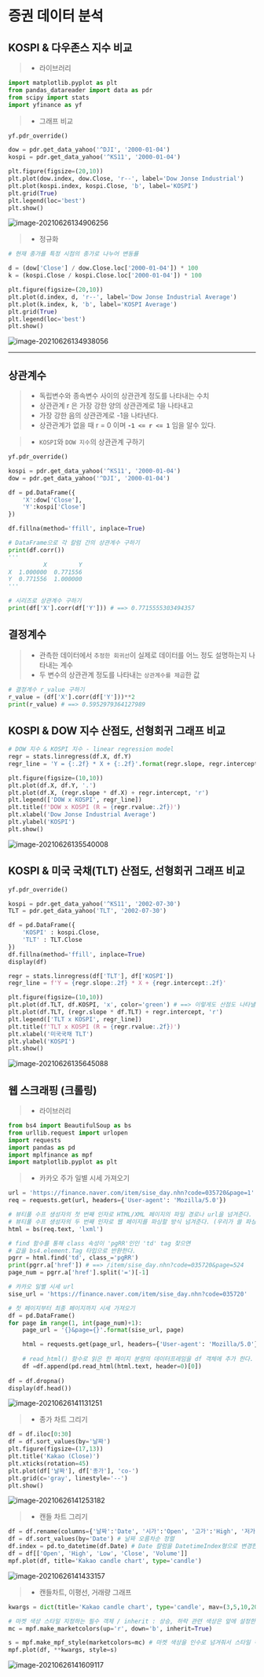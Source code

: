 # 증권 데이터 분석



## KOSPI & 다우존스 지수 비교

> - 라이브러리

```python
import matplotlib.pyplot as plt
from pandas_datareader import data as pdr
from scipy import stats
import yfinance as yf
```



> - 그래프 비교

```python
yf.pdr_override()

dow = pdr.get_data_yahoo('^DJI', '2000-01-04')
kospi = pdr.get_data_yahoo('^KS11', '2000-01-04')

plt.figure(figsize=(20,10))
plt.plot(dow.index, dow.Close, 'r--', label='Dow Jonse Industrial')
plt.plot(kospi.index, kospi.Close, 'b', label='KOSPI')
plt.grid(True)
plt.legend(loc='best')
plt.show()
```

![image-20210626134906256](md-images/image-20210626134906256.png)



> - 정규화

```python
# 현재 종가를 특정 시점의 종가로 나누어 변동률

d = (dow['Close'] / dow.Close.loc['2000-01-04']) * 100
k = (kospi.Close / kospi.Close.loc['2000-01-04']) * 100

plt.figure(figsize=(20,10))
plt.plot(d.index, d, 'r--', label='Dow Jonse Industrial Average')
plt.plot(k.index, k, 'b', label='KOSPI Average')
plt.grid(True)
plt.legend(loc='best')
plt.show()
```

![image-20210626134938056](md-images/image-20210626134938056.png)



---



## 상관계수

> - 독립변수와 종속변수 사이의 상관관계 정도를 나타내는 수치
> - 상관관계 r 은 가장 강한 양의 상관관계로 1을 나타내고
> - 가장 강한 음의 상관관계로 -1을 나타낸다.
> - 상관관계가 없을 때 r = 0 이며 **`-1 <= r <= 1`** 임을 알수 있다. 

> - `KOSPI`와 `DOW 지수`의 상관관계 구하기

```python
yf.pdr_override()

kospi = pdr.get_data_yahoo('^KS11', '2000-01-04')
dow = pdr.get_data_yahoo('^DJI', '2000-01-04')

df = pd.DataFrame({
    'X':dow['Close'],
    'Y':kospi['Close']
})

df.fillna(method='ffill', inplace=True)

# DataFrame으로 각 칼럼 간의 상관계수 구하기
print(df.corr())
'''
          X         Y
X  1.000000  0.771556
Y  0.771556  1.000000
'''

# 시리즈로 상관계수 구하기
print(df['X'].corr(df['Y'])) # ==> 0.7715555303494357
```



## 결정계수

> - 관측한 데이터에서 `추정한 회귀선`이 실제로 데이터를 어느 정도 설명하는지 나타내는 계수
> - 두 변수의 상관관계 정도를 나타내는 `상관계수를 제곱`한 값

```python
# 결정계수 r_value 구하기
r_value = (df['X'].corr(df['Y']))**2  
print(r_value) # ==> 0.5952979364127989
```



## KOSPI & DOW 지수 산점도, 선형회귀 그래프 비교

```python
# DOW 지수 & KOSPI 지수 - linear regression model
regr = stats.linregress(df.X, df.Y)
regr_line = 'Y = {:.2f} * X + {:.2f}'.format(regr.slope, regr.intercept)  # 범례 표시할 문자

plt.figure(figsize=(10,10))
plt.plot(df.X, df.Y, '.')
plt.plot(df.X, (regr.slope * df.X) + regr.intercept, 'r')
plt.legend(['DOW x KOSPI', regr_line])
plt.title(f'DOW x KOSPI (R = {regr.rvalue:.2f})')
plt.xlabel('Dow Jonse Industrial Average')
plt.ylabel('KOSPI')
plt.show()
```

![image-20210626135540008](md-images/image-20210626135540008.png)



## KOSPI & 미국 국채(TLT) 산점도, 선형회귀 그래프 비교

```python
yf.pdr_override()

kospi = pdr.get_data_yahoo('^KS11', '2002-07-30')
TLT = pdr.get_data_yahoo('TLT', '2002-07-30')

df = pd.DataFrame({
    'KOSPI' : kospi.Close,
    'TLT' : TLT.Close
})
df.fillna(method='ffill', inplace=True)
display(df)

regr = stats.linregress(df['TLT'], df['KOSPI'])
regr_line = f'Y = {regr.slope:.2f} * X + {regr.intercept:.2f}'

plt.figure(figsize=(10,10))
plt.plot(df.TLT, df.KOSPI, 'x', color='green') # ==> 이렇게도 산점도 나타낼 수 있다.
plt.plot(df.TLT, (regr.slope * df.TLT) + regr.intercept, 'r')
plt.legend(['TLT x KOSPI', regr_line])
plt.title(f'TLT x KOSPI (R = {regr.rvalue:.2f})')
plt.xlabel('미국국채 TLT')
plt.ylabel('KOSPI')
plt.show()
```

![image-20210626135645088](md-images/image-20210626135645088.png)



## 웹 스크래핑 (크롤링)

> - 라이브러리

```python
from bs4 import BeautifulSoup as bs
from urllib.request import urlopen
import requests
import pandas as pd
import mplfinance as mpf
import matplotlib.pyplot as plt
```



> - 카카오 주가 일별 시세 가져오기

```python
url = 'https://finance.naver.com/item/sise_day.nhn?code=035720&page=1'
req = requests.get(url, headers={'User-agent': 'Mozilla/5.0'})

# 뷰티풀 수프 생성자의 첫 번째 인자로 HTML/XML 페이지의 파일 경로나 url을 넘겨준다.
# 뷰티풀 수프 생성자의 두 번째 인자로 웹 페이지를 파싱할 방식 넘겨준다. (우리가 쓸 파싱 방식 : 'lxml')
html = bs(req.text, 'lxml')

# find 함수를 통해 class 속성이 'pgRR'인인 'td' tag 찾으면
# 값을 bs4.element.Tag 타입으로 반환한다.
pgrr = html.find('td', class_='pgRR')
print(pgrr.a['href']) # ==> /item/sise_day.nhn?code=035720&page=524
page_num = pgrr.a['href'].split('=')[-1]

# 카카오 일별 시세 url
sise_url = 'https://finance.naver.com/item/sise_day.nhn?code=035720'

# 첫 페이지부터 최종 페이지까지 시세 가져오기
df = pd.DataFrame()
for page in range(1, int(page_num)+1):
    page_url = '{}&page={}'.format(sise_url, page)

    html = requests.get(page_url, headers={'User-agent': 'Mozilla/5.0'})
    
    # read_html() 함수로 읽은 한 페이지 분량의 데이터프레임을 df 객체에 추가 한다.
    df =df.append(pd.read_html(html.text, header=0)[0])
    
df = df.dropna()
display(df.head())    
```

![image-20210626141131251](md-images/image-20210626141131251.png)



> - 종가 차트 그리기

```python
df = df.iloc[0:30]
df = df.sort_values(by='날짜')
plt.figure(figsize=(17,13))
plt.title('Kakao (Close)')
plt.xticks(rotation=45) 
plt.plot(df['날짜'], df['종가'], 'co-')
plt.grid(c='gray', linestyle='--')
plt.show()
```

![image-20210626141253182](md-images/image-20210626141253182.png)



> - 캔들 차트 그리기

```python
df = df.rename(columns={'날짜':'Date', '시가':'Open', '고가':'High', '저가':'Low', '종가':'Close', '거래량':'Volume'})
df = df.sort_values(by='Date') # 날짜 오름차순 정렬
df.index = pd.to_datetime(df.Date) # Date 칼럼을 DatetimeIndex형으로 변경한 후 인덱스 설정
df = df[['Open', 'High', 'Low', 'Close', 'Volume']]
mpf.plot(df, title='Kakao candle chart', type='candle')
```

![image-20210626141433157](md-images/image-20210626141433157.png)



> - 캔들차트, 이평선, 거래량 그래프

```python
kwargs = dict(title='Kakao candle chart', type='candle', mav=(3,5,10,20,60), volume=True, ylabel='ohlc candles')

# 마켓 색상 스타일 지정하는 필수 객체 / inherit : 상승, 하락 관련 색상은 앞에 설정한 색을 따른다.
mc = mpf.make_marketcolors(up='r', down='b', inherit=True) 

s = mpf.make_mpf_style(marketcolors=mc) # 마켓 색상을 인수로 넘겨줘서 스타일 객체 생성
mpf.plot(df, **kwargs, style=s)
```

![image-20210626141609117](md-images/image-20210626141609117.png)

